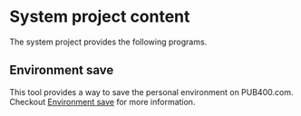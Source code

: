 # System project content

The system project provides the following programs.

## Environment save

This tool provides a way to save the personal environment on PUB400.com. Checkout [Environment save](./SaveEnvironment/envsav.md) for more information.
